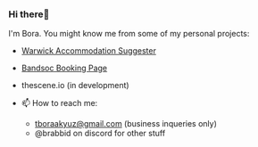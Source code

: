 ### Hi there👋
I'm Bora. You might know me from some of my personal projects:
  - [Warwick Accommodation Suggester](https://accomsuggester.netlify.app/)
  - [Bandsoc Booking Page](https://booking.warwickbandsoc.co.uk/)
  - thescene.io (in development)

- 📫 How to reach me:
  - tboraakyuz@gmail.com (business inqueries only)
  - @brabbid on discord for other stuff
<!--
**bora-7/bora-7** is a ✨ _special_ ✨ repository because its `README.md` (this file) appears on your GitHub profile.

Here are some ideas to get you started:

- 🔭 I’m currently working on ...
- 🌱 I’m currently learning ...
- 👯 I’m looking to collaborate on ...
- 🤔 I’m looking for help with ...
- 💬 Ask me about ...
- 😄 Pronouns: ...
- ⚡ Fun fact: ...
-->
